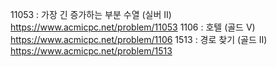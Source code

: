 11053 : 가장 긴 증가하는 부분 수열 (실버 II)
https://www.acmicpc.net/problem/11053
1106 : 호텔 (골드 V)
https://www.acmicpc.net/problem/1106
1513 : 경로 찾기 (골드 II)
https://www.acmicpc.net/problem/1513
